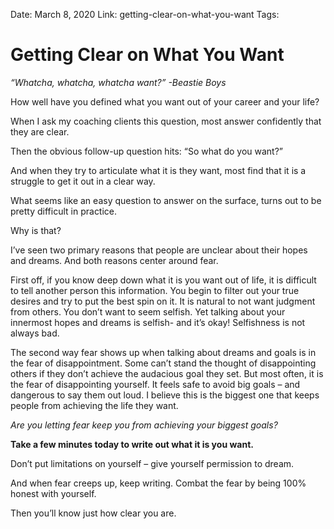 Date: March 8, 2020
Link: getting-clear-on-what-you-want
Tags:


Getting Clear on What You Want
==============================

_“Whatcha, whatcha, whatcha want?” -Beastie Boys_ 

How well have you defined what you want out of your career and your life?

When I ask my coaching clients this question, most answer confidently that they are clear.

Then the obvious follow-up question hits: “So what do you want?” 

And when they try to articulate what it is they want, most find that it is a struggle to get it out in a clear way.

What seems like an easy question to answer on the surface, turns out to be pretty difficult in practice.

Why is that? 

I’ve seen two primary reasons that people are unclear about their hopes and dreams. And both reasons center around fear.

First off, if you know deep down what it is you want out of life, it is difficult to tell another person this information. You begin to filter out your true desires and try to put the best spin on it. It is natural to not want judgment from others. You don’t want to seem selfish. Yet talking about your innermost hopes and dreams is selfish- and it’s okay! Selfishness is not always bad.

The second way fear shows up when talking about dreams and goals is in the fear of disappointment. Some can’t stand the thought of disappointing others if they don’t achieve the audacious goal they set. But most often, it is the fear of disappointing yourself. It feels safe to avoid big goals – and dangerous to say them out loud. I believe this is the biggest one that keeps people from achieving the life they want.

_Are you letting fear keep you from achieving your biggest goals?_ 

**Take a few minutes today to write out what it is you want.** 

Don’t put limitations on yourself – give yourself permission to dream.

And when fear creeps up, keep writing. Combat the fear by being 100% honest with yourself. 

Then you’ll know just how clear you are.
